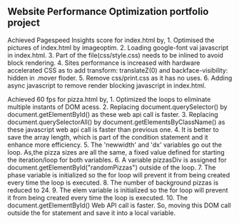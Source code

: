 ## Website Performance Optimization portfolio project

Achieved Pagespeed Insights score for index.html by,
    1. Optimised the pictures of index.html by imageoptim.
    2. Loading google-font vai javascript in index.html.
    3. Part of the file(css/style.css) needs to be inlined to avoid block rendering.
    4. Sites performance is increased with hardware accelerated CSS as to add transform: translateZ(0) and backface-visibility: hidden in .mover floder.
    5. Remove css/print.css as it has no uses.
    6. Adding async javascript to remove render blocking javascript in index.html.
 
Achieved 60 fps for pizza.html by,
    1. Optimized the loops to eliminate multiple instants of DOM acess.
    2. Replacing document.querySelector() by document.getElementById() as these web api call is faster.
    3. Replacing document.querySelectorAll() by document.getElementsByClassName() as these javascript web api call is faster than previous one.
    4. It is better to save the array length, which is part of the condition statement and it enhance more efficiency.
    5. The 'newwidth' and 'dx' variables go out the loop. As,the pizza sizes are all the same, a fixed value defined for starting the iteration/loop for both variables.
    6. A variable pizzasDiv is assigned for document.getElementById("randomPizzas") outside of the loop.
    7. The phase variable is initialized so the for loop will prevent it from being created every time the loop is executed.
    8. The number of background pizzas is reduced to 24.
    9. The elem variable is initialized so the for loop will prevent it from being created every time the loop is executed.
    10. The document.getElementById() Web API call is faster. So, moving this DOM call outside the for statement and save it into a local variable.

